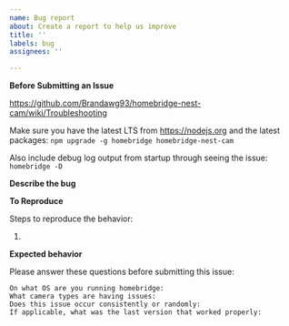 ```yaml
---
name: Bug report
about: Create a report to help us improve
title: ''
labels: bug
assignees: ''

---
```

**Before Submitting an Issue**

https://github.com/Brandawg93/homebridge-nest-cam/wiki/Troubleshooting

Make sure you have the latest LTS from https://nodejs.org
and the latest packages: `npm upgrade -g homebridge homebridge-nest-cam`

Also include debug log output from startup through seeing the issue:
`homebridge -D`

**Describe the bug**

**To Reproduce**

Steps to reproduce the behavior:

1. 

**Expected behavior**


Please answer these questions before submitting this issue:
```
On what OS are you running homebridge: 
What camera types are having issues: 
Does this issue occur consistently or randomly: 
If applicable, what was the last version that worked properly: 
```